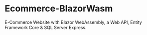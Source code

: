 # Ecommerce-BlazorWasm
E-Commerce Website with Blazor WebAssembly, a Web API, Entity Framework Core &amp; SQL Server Express.
